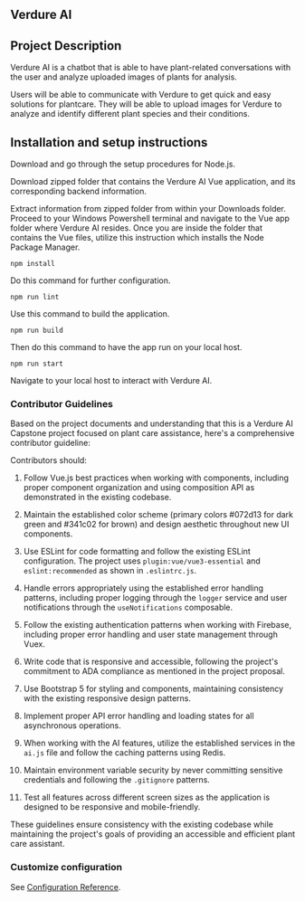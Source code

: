 ## Verdure AI

## Project Description

Verdure AI is a chatbot that is able to have plant-related conversations with the user 
and analyze uploaded images of plants for analysis. 

Users will be able to communicate with Verdure to get quick and easy solutions for
plantcare. They will be able to upload images for Verdure
to analyze and identify different plant species and their conditions.

## Installation and setup instructions

Download and go through the setup procedures for Node.js. 

Download zipped folder that contains the Verdure AI Vue application, and its
corresponding backend information.

Extract information from zipped folder from within your Downloads folder.
Proceed to your Windows Powershell terminal and navigate to the Vue app folder
where Verdure AI resides. Once you are inside the folder that
contains the Vue files, utilize this instruction which installs the 
Node Package Manager.

```
npm install
```
Do this command for further configuration.

```
npm run lint
```

Use this command to build the application.

```
npm run build
```

Then do this command to have the app run on your local host.

```
npm run start
```

Navigate to your local host to interact with Verdure AI. 

### Contributor Guidelines
Based on the project documents and understanding that this is a Verdure AI Capstone project focused on plant care assistance, here's a comprehensive contributor guideline:

Contributors should:

1. Follow Vue.js best practices when working with components, including proper component organization and using composition API as demonstrated in the existing codebase.

2. Maintain the established color scheme (primary colors #072d13 for dark green and #341c02 for brown) and design aesthetic throughout new UI components.

3. Use ESLint for code formatting and follow the existing ESLint configuration. The project uses `plugin:vue/vue3-essential` and `eslint:recommended` as shown in `.eslintrc.js`.

4. Handle errors appropriately using the established error handling patterns, including proper logging through the `logger` service and user notifications through the `useNotifications` composable.

5. Follow the existing authentication patterns when working with Firebase, including proper error handling and user state management through Vuex.

6. Write code that is responsive and accessible, following the project's commitment to ADA compliance as mentioned in the project proposal.

7. Use Bootstrap 5 for styling and components, maintaining consistency with the existing responsive design patterns.

8. Implement proper API error handling and loading states for all asynchronous operations.

9. When working with the AI features, utilize the established services in the `ai.js` file and follow the caching patterns using Redis.

10. Maintain environment variable security by never committing sensitive credentials and following the `.gitignore` patterns.

11. Test all features across different screen sizes as the application is designed to be responsive and mobile-friendly.

These guidelines ensure consistency with the existing codebase while maintaining the project's goals of providing an accessible and efficient plant care assistant.

### Customize configuration
See [Configuration Reference](https://cli.vuejs.org/config/).



